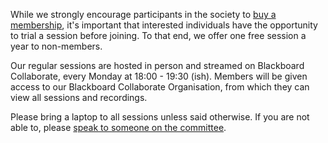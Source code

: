 While we strongly encourage participants in the society to [buy a membership](/join), it's important that interested individuals have the opportunity to trial a session before joining. To that end, we offer one free session a year to non-members.

Our regular sessions are hosted in person and streamed on Blackboard Collaborate, every Monday at 18:00 - 19:30 (ish). Members will be given access to our Blackboard Collaborate Organisation, from which they can view all sessions and recordings.

Please bring a laptop to all sessions unless said otherwise. If you are not able to, please [speak to someone on the committee](/contact).